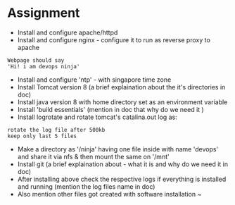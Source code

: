 # Assignment

* Install and configure apache/httpd
* Install and configure nginx - configure it to run as reverse proxy to apache
```
Webpage should say
'Hi! i am devops ninja'
```
* Install and configure 'ntp' - with singapore time zone
* Install Tomcat version 8 (a brief explaination about the it's directories in doc)
* Install java version 8 with home directory set as an environment variable
* Install 'build essentials' (mention in doc that why do we need it )
* Install logrotate and rotate tomcat's catalina.out log as:
```
rotate the log file after 500kb
keep only last 5 files
```
* Make a directory as '/ninja' having one file inside with name 'devops' and share it via nfs & then mount the same on '/mnt'
* Install git (a brief explaination about - what it is and why do we need it in doc)
* After installing above check the respective logs if everything is installed and running (mention the log files name in doc)
* Also mention other files got created with software installation
~                                                                 

